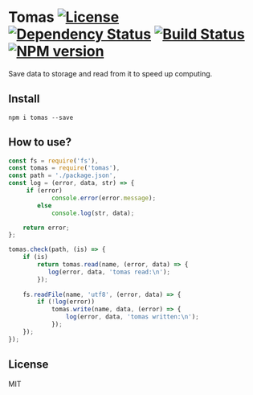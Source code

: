 # Tomas [![License][LicenseIMGURL]][LicenseURL] [![Dependency Status][DependencyStatusIMGURL]][DependencyStatusURL] [![Build Status][BuildStatusIMGURL]][BuildStatusURL] [![NPM version][NPMIMGURL]][NPMURL]

Save data to storage and read from it to speed up computing.

## Install

```
npm i tomas --save
```
## How to use?

```js
const fs = require('fs'),
const tomas = require('tomas'),
const path = './package.json',
const log = (error, data, str) => {
     if (error)
            console.error(error.message);
        else
            console.log(str, data);

    return error;
};

tomas.check(path, (is) => {
    if (is)
        return tomas.read(name, (error, data) => {
           log(error, data, 'tomas read:\n');
        });
    
    fs.readFile(name, 'utf8', (error, data) => {
        if (!log(error))
            tomas.write(name, data, (error) => {
                log(error, data, 'tomas written:\n');
            });
    });
});
```

## License

MIT

[NPMIMGURL]:                https://img.shields.io/npm/v/tomas.svg?style=flat
[BuildStatusIMGURL]:        https://img.shields.io/travis/coderaiser/node-tomas/master.svg?style=flat
[DependencyStatusIMGURL]:   https://img.shields.io/gemnasium/coderaiser/node-tomas.svg?style=flat
[LicenseIMGURL]:            https://img.shields.io/badge/license-MIT-317BF9.svg?style=flat
[NPM_INFO_IMG]:             https://nodei.co/npm/tomas.png?stars
[NPMURL]:                   http://npmjs.org/package/tomas
[LicenseURL]:               https://tldrlegal.com/license/mit-license "MIT License"
[BuildStatusURL]:           http://travis-ci.org/coderaiser/node-tomas  "Build Status"
[DependencyStatusURL]:      https://gemnasium.com/coderaiser/node-tomas "Dependency Status"


